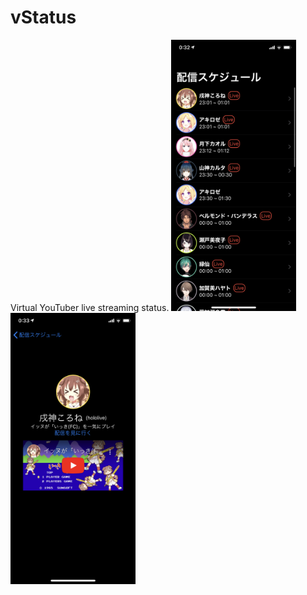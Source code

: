 # vStatus
Virtual YouTuber live streaming status.
<img src="https://github.com/x0y14/vStatus/blob/main/IMG_0676.PNG" width="200" heigth="400"/>
<img src="https://github.com/x0y14/vStatus/blob/main/IMG_0677.PNG" width="200" heigth="400"/>
